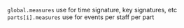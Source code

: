 `global.measures`
  use for time signature, key signatures, etc
`parts[i].measures`
  use for events per staff per part
